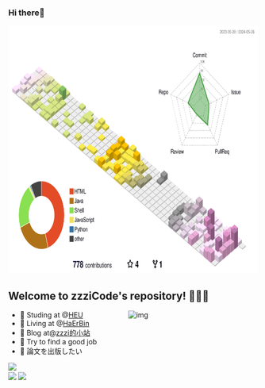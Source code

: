 ### Hi there👋
<p align="center">
  <img height="500" src="./profile-3d-contrib/profile-season-animate.svg" />
</p>
<!-- <img src="./profile-season-animate.svg"/> -->
<!-- ![Personal 3D Metrics](./profile-3d-contrib/profile-season-animate.svg) -->
<!--![](https://raw.githubusercontent.com/zzziCode/zzziCode/output/github-contribution-grid-snake.svg)-->

## Welcome to zzziCode's repository! 🎉🎉🎉
<img align="right" alt="img" src="https://github-readme-stats.vercel.app/api?username=zzziCode&show_icons=true&theme=transparent" width="52%" height=62%/>
<!--![Top Langs](https://github-readme-stats.vercel.app/api/top-langs/?username=zzziCode&layout=compact&theme=tokyonight)-->
<!--<img align="right" src="https://github-readme-stats.vercel.app/api?username=zzziCode&show_icons=true&icon_color=CE1D2D&text_color=718096&bg_color=ffffff&hide_title=true" />-->

- 🏫 Studing at @<a href="http://www.hrbeu.edu.cn/" target="_blank">HEU</a>
- 🏡 Living at @[HaErBin](https://zh.wikipedia.org/wiki/%E5%93%88%E5%B0%94%E6%BB%A8%E5%B8%82)
- 🌱 Blog at@[zzzi的小站](https://zzzicode.github.io/)
- 🧐 Try to find a good job
- 🤔 論文を出版したい
  
![](https://img.shields.io/badge/%E5%86%99%E4%BD%9C%E5%B7%A5%E5%85%B7-Typora-blue)  
![](https://img.shields.io/badge/%E5%9B%BE%E5%BA%8A-%E8%85%BE%E8%AE%AF%E4%BA%91-blue)  ![](https://img.shields.io/badge/Git-red)

<!--```javascript-->
<!--// Which came first: the chicken or the egg?-->
<!--console.log(['🥚', '🐣', '🐥', '🐔'].sort())-->

<!-- [ '🐔', '🥚', '🐣', '🐥' ]-->
<!--```-->
